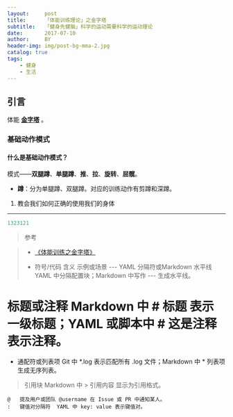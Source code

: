 ```yaml
---
layout:     post
title:      「体能训练理论」之金字塔
subtitle:   「健身先健脑」科学的运动需要科学的运动理论
date:       2017-07-10
author:     BY
header-img: img/post-bg-mma-2.jpg
catalog: true
tags:
    - 健身
    - 生活
---
```



## 引言

体能 [**金字塔**](http://qiubaiying.top/2017/07/10/%E4%BD%93%E8%83%BD%E8%AE%AD%E7%BB%83%E7%90%86%E8%AE%BA-%E4%B9%8B%E9%87%91%E5%AD%97%E5%A1%94/) 。




### 基础动作模式

#### 什么是基础动作模式？

模式——**双腿蹲**、**单腿蹲**、**推**、**拉**、**旋转**、**屈髋**。

- **蹲**：分为单腿蹲、双腿蹲。对应的训练动作有剪蹲和深蹲。

1. 教会我们如何正确的使用我们的身体

---

```swift
1323121
```

>参考 

>- [《体能训练之金字塔》](https://zhuanlan.zhihu.com/p/20801623)
>
>- 符号/代码	含义	示例或场景
---	YAML 分隔符或Markdown 水平线	YAML 中分隔配置块；Markdown 中写作 --- 生成水平线。
#	标题或注释	Markdown 中 # 标题 表示一级标题；YAML 或脚本中 # 这是注释 表示注释。
*	通配符或列表项	Git 中 *.log 表示匹配所有 .log 文件；Markdown 中 * 列表项 生成无序列表。
>	引用块	Markdown 中 > 引用内容 显示为引用格式。
```	代码块标记	包裹代码生成高亮块：<br>python<br>print("Hello")<br>
@	提及用户或团队	@username 在 Issue 或 PR 中通知某人。
:	键值对分隔符	YAML 中 key: value 表示键值对。
